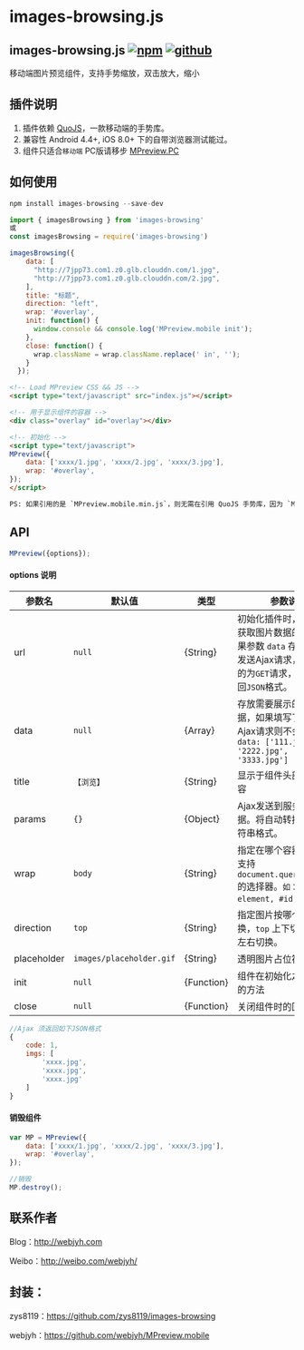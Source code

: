 # images-browsing.js 
## images-browsing.js [![npm](https://img.shields.io/badge/npm-Install-zys8119.svg?colorB=cb3837&style=flat-square)](https://www.npmjs.com/package/images-browsing)  [![github](https://img.shields.io/badge/github-%3CCode%3E-zys8119.svg?colorB=000000&style=flat-square)](https://github.com/zys8119/images-browsing)
移动端图片预览组件，支持手势缩放，双击放大，缩小

## 插件说明
1. 插件依赖 [QuoJS](https://github.com/soyjavi/quojs)，一款移动端的手势库。
2. 兼容性  Android 4.4+, iOS 8.0+ 下的自带浏览器测试能过。 
3. 组件只适合`移动端` PC版请移步 [MPreview.PC](https://github.com/webjyh/MPreview)

## 如何使用
```javascript
npm install images-browsing --save-dev
```
```javascript
import { imagesBrowsing } from 'images-browsing'
或
const imagesBrowsing = require('images-browsing')
```
```javascript
imagesBrowsing({
    data: [
      "http://7jpp73.com1.z0.glb.clouddn.com/1.jpg",
      "http://7jpp73.com1.z0.glb.clouddn.com/2.jpg",
    ],
    title: "标题",
    direction: "left",
    wrap: '#overlay',
    init: function() {
      window.console && console.log('MPreview.mobile init');
    },
    close: function() {
      wrap.className = wrap.className.replace(' in', '');
    }
  });
```
```html
<!-- Load MPreview CSS && JS -->
<script type="text/javascript" src="index.js"></script>

<!-- 用于显示组件的容器 -->
<div class="overlay" id="overlay"></div>

<!-- 初始化 -->
<script type="text/javascript">
MPreview({
    data: ['xxxx/1.jpg', 'xxxx/2.jpg', 'xxxx/3.jpg'],
    wrap: '#overlay',
});
</script>

PS: 如果引用的是 `MPreview.mobile.min.js`，则无需在引用 QuoJS 手势库，因为 `MPreview.mobile.min.js` 打包时一并把 `QuoJS` 打包进来了。
```

## API
```javascript
MPreview({options});
```
#### options  说明
参数名  | 默认值 | 类型 | 参数说明
------- | ------ | ---- | --------
url |  `null` | {String} | 初始化插件时，用于Ajax获取图片数据的地址，如果参数 `data` 存在，则不发送Ajax请求，Ajax发送的为`GET`请求，Ajax需返回`JSON`格式。
data | `null` | {Array} | 存放需要展示的图片数据，如果填写了此参数，Ajax请求则不会发送。`data: ['111.jpg', '2222.jpg', '3333.jpg']`
title | `【浏览】` | {String} | 显示于组件头部的标题内容
params | `{}` | {Object} | Ajax发送到服务器的数据。将自动转换为请求字符串格式。
wrap | `body` | {String} | 指定在哪个容器下显示，支持 `document.querySelector` 的选择器。`如：.class, element, #id, ul > li`;
direction | `top` | {String} | 指定图片按哪个方向切换，`top` 上下切换，`left` 左右切换。
placeholder | `images/placeholder.gif` | {String} | 透明图片占位符的地址
init | `null` | {Function} | 组件在初始化之前所调用的方法
close | `null` | {Function} | 关闭组件时的回调方法
```javascript
//Ajax 须返回如下JSON格式
{
    code: 1,
    imgs: [
        'xxxx.jpg',
        'xxxx.jpg',
        'xxxx.jpg'
    ]
}
```

#### 销毁组件
```javascript
var MP = MPreview({
    data: ['xxxx/1.jpg', 'xxxx/2.jpg', 'xxxx/3.jpg'],
    wrap: '#overlay',
});

//销毁
MP.destroy();
```

## 联系作者
Blog：<http://webjyh.com> 

Weibo：<http://weibo.com/webjyh/>

## 封装：
zys8119：<https://github.com/zys8119/images-browsing>

webjyh：<https://github.com/webjyh/MPreview.mobile>
